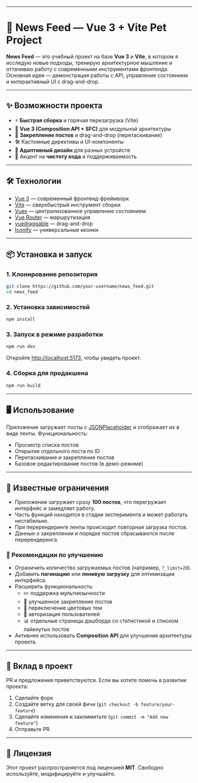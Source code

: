 
---

# 🚀 News Feed — Vue 3 + Vite Pet Project

**News Feed** — это учебный проект на базе **Vue 3** и **Vite**, в котором я исследую новые подходы, тренирую архитектурное мышление и оттачиваю работу с современными инструментами фронтенда.
Основная идея — демонстрация работы с API, управление состоянием и интерактивный UI с drag-and-drop.

---

## ✨ Возможности проекта

* ⚡ **Быстрая сборка** и горячая перезагрузка (Vite)
* 🎨 **Vue 3 (Composition API + SFC)** для модульной архитектуры
* 📌 **Закрепление постов** и drag-and-drop (перетаскивание)
* 🛠 Кастомные директивы и UI-компоненты
* 📱 **Адаптивный дизайн** для разных устройств
* 🌌 Акцент на **чистоту кода** и поддерживаемость

---

## 🛠 Технологии

* [Vue 3](https://vuejs.org/) — современный фронтенд-фреймворк
* [Vite](https://vitejs.dev/) — сверхбыстрый инструмент сборки
* [Vuex](https://vuex.vuejs.org/) — централизованное управление состоянием
* [Vue Router](https://router.vuejs.org/) — маршрутизация
* [vuedraggable](https://github.com/SortableJS/vue.draggable.next) — drag-and-drop
* [Iconify](https://iconify.design/) — универсальные иконки

---

## 📦 Установка и запуск

### 1. Клонирование репозитория

```sh
git clone https://github.com/your-username/news_feed.git
cd news_feed
```

### 2. Установка зависимостей

```sh
npm install
```

### 3. Запуск в режиме разработки

```sh
npm run dev
```

Откройте [http://localhost:5173](http://localhost:5173), чтобы увидеть проект.

### 4. Сборка для продакшена

```sh
npm run build
```

---

## 🖥 Использование

Приложение загружает посты с [JSONPlaceholder](https://jsonplaceholder.typicode.com/posts) и отображает их в виде ленты.
Функциональность:

* Просмотр списка постов
* Открытие отдельного поста по ID
* Перетаскивание и закрепление постов
* Базовое редактирование постов (в демо-режиме)

---

## 🐞 Известные ограничения

- Приложение загружает сразу **100 постов**, что перегружает интерфейс и замедляет работу.
- Часть функций находится в стадии эксперимента и может работать нестабильно.
- При перерендеринге ленты происходит повторная загрузка постов.
- Данные о закреплении и порядке постов сбрасываются после перерендеринга.

### 🚀 Рекомендации по улучшению

- Ограничить количество загружаемых постов (например, `?_limit=20`).
- Добавить **пагинацию** или **ленивую загрузку** для оптимизации интерфейса.
- Расширить функциональность:
    - ✏️ поддержка мультиязычности
    - 📌 улучшенное закрепление постов
    - 🎨 переключение цветовых тем
    - 🔑 авторизация пользователей
    - 📊 отдельные страницы дашборда со статистикой и списком лайкнутых постов
- Активнее использовать **Composition API** для улучшения архитектуры проекта.

---

## 🤝 Вклад в проект

PR и предложения приветствуются.
Если вы хотите помочь в развитии проекта:

1. Сделайте форк
2. Создайте ветку для своей фичи (`git checkout -b feature/your-feature`)
3. Сделайте изменения и закоммитьте (`git commit -m "Add new feature"`)
4. Отправьте PR

---

## 📄 Лицензия

Этот проект распространяется под лицензией **MIT**.
Свободно используйте, модифицируйте и улучшайте.
